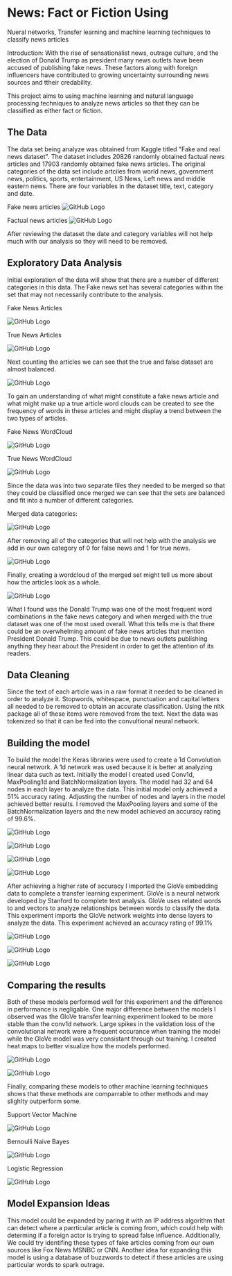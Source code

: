 # News: Fact or Fiction Using 
Nueral networks, Transfer learning and machine learning techniques to classify news articles

Introduction:
With the rise of sensationalist news, outrage culture, and the election of Donald Trump as president many news outlets have been accused of publishing fake news. These factors along with foreign influencers have contributed to growing uncertainty surrounding news sources and ttheir credability.

This project aims to using machine learning and natural language processing techniques to analyze news articles so that they can be classified as either fact or fiction. 

## The Data
The data set being analyze was obtained from Kaggle titled "Fake and real news dataset". The dataset includes 20826 randomly obtained factual news articles and 17903 randomly obtained fake news articles. The original categories of the data set include artciles from world news, government news, politics, sports, entertainment, US News, Left news and middle eastern news. There are four variables in the dataset title, text, category and date. 

Fake news articles
![GitHub Logo](/images/FakeNewsHead.png)

Factual news articles
![GitHub Logo](/images/FactualNewsHead.png)

After reviewing the dataset the date and category variables will not help much with our analysis so they will need to be removed.

## Exploratory Data Analysis

Initial exploration of the data will show that there are a number of different categories in this data. The Fake news set has several categories within the set that may not necessarily contribute to the analysis. 

Fake News Articles

![GitHub Logo](/images/Articlegraph1.png)

True News Articles

![GitHub Logo](/images/truearticle1.png)

Next counting the articles we can see that the true and false dataset are almost balanced.

![GitHub Logo](/images/article_count.png)

To gain an understanding of what might constitute a fake news article and what might make up a true article word clouds can be created to see the frequency of words in these articles and might display a trend between the two types of articles.

Fake News WordCloud

![GitHub Logo](/images/fakewordcloud.png)

True News WordCloud

![GitHub Logo](/images/truewordcloud.png)

Since the data was into two separate files they needed to be merged so that they could be classified once merged we can see that the sets are balanced and fit into a number of different categories.

Merged data categories:

![GitHub Logo](/images/mergedcategories.png)

After removing all of the categories that will not help with the analysis we add in our own category of 0 for false news and 1 for true news. 

![GitHub Logo](/images/mergedtruefalse.png)

Finally, creating a wordcloud of the merged set might tell us more about how the articles look as a whole.

![GitHub Logo](/images/mergedwordcloud.png)

What I found was the Donald Trump was one of the most frequent word combinations in the fake news category and when merged with the true dataset was one of the most used overall. What this tells me is that there could be an overwhelming amount of fake news articles that mention President Donald Trump. This could be due to news outlets publishing anything they hear about the President in order to get the attention of its readers.

## Data Cleaning

Since the text of each article was in a raw format it needed to be cleaned in order to analyze it. Stopwords, whitespace, punctuation and capital letters all needed to be removed to obtain an accurate classification. Using the nltk package all of these items were removed from the text. Next the data was tokenized so that it can be fed into the convultional neural network.

## Building the model

To build the model the Keras libraries were used to create a 1d Convolution neural network. A 1d network was used because it is better at analyzing linear data such as text. Initially the model I created used Conv1d, MaxPooling1d and BatchNormalization layers. The model had 32 and 64 nodes in each layer to analyze the data. This initial model only achieved a 51% accuracy rating. Adjusting the number of nodes and layers in the model achieved better results. I removed the MaxPooling layers and some of the BatchNormalization layers and the new model achieved an accuracy rating of 99.6%.

![GitHub Logo](/images/conv1dnet.png)

![GitHub Logo](/images/conv1dvalidloss1.png)

![GitHub Logo](/images/conv1daccvalid1.png)

![GitHub Logo](/images/conv1dresult.png)

After achieving a higher rate of accuracy I imported the GloVe embedding data to complete a transfer learning experiment. GloVe is a neural network developed by Stanford to complete text analysis. GloVe uses related words to and vectors to analyze relationships between words to classify the data. This experiment imports the GloVe network weights into dense layers to analyze the data. This experiment achieved an accuracy rating of 99.1%

![GitHub Logo](/images/glovevalidacc1.png)

![GitHub Logo](/images/glovevalidloss1.png)

![GitHub Logo](/images/gloveresult.png)


## Comparing the results

Both of these models performed well for this experiment and the difference in performance is negligable. One major difference between the models I observed was the GloVe transfer learning experiment looked to be more stable than the conv1d network. Large spikes in the validation loss of the convolutional network were a frequent occurance when training the model while the GloVe model was very consistant through out training. I created heat maps to better visualize how the models performed. 

![GitHub Logo](/images/conv1dheat1.png)

![GitHub Logo](/images/gloveheat1.png)

Finally, comparing these models to other machine learning techniques shows that these methods are comparrable to other methods and may slighlty outperform some.

Support Vector Machine

![GitHub Logo](/images/svmpic.png)

Bernoulli Naive Bayes 

![GitHub Logo](/images/naivebayespic.png)

Logistic Regression 

![GitHub Logo](/images/logregresspic.png)

## Model Expansion Ideas

This model could be expanded by paring it with an IP address algorithm that can detect where a parrticular article is coming from, which could help with determing if a foreign actor is trying to spread false influence. Additionally, We could try identifing these types of fake articles coming from our own sources like Fox News MSNBC or CNN. Another idea for expanding this model is using a database of buzzwords to detect if these articles are using particular words to spark outrage. 
